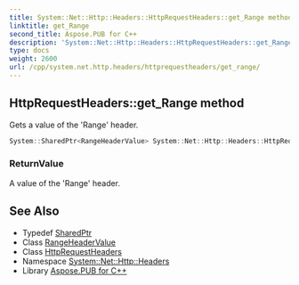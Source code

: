 ```yaml
---
title: System::Net::Http::Headers::HttpRequestHeaders::get_Range method
linktitle: get_Range
second_title: Aspose.PUB for C++
description: 'System::Net::Http::Headers::HttpRequestHeaders::get_Range method. Gets a value of the ''Range'' header in C++.'
type: docs
weight: 2600
url: /cpp/system.net.http.headers/httprequestheaders/get_range/
---
```

## HttpRequestHeaders::get_Range method


Gets a value of the 'Range' header.

```cpp
System::SharedPtr<RangeHeaderValue> System::Net::Http::Headers::HttpRequestHeaders::get_Range()
```


### ReturnValue

A value of the 'Range' header.

## See Also

* Typedef [SharedPtr](../../../system/sharedptr/)
* Class [RangeHeaderValue](../../rangeheadervalue/)
* Class [HttpRequestHeaders](../)
* Namespace [System::Net::Http::Headers](../../)
* Library [Aspose.PUB for C++](../../../)
